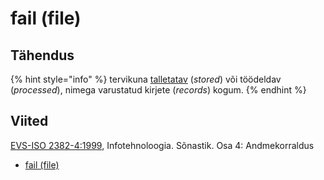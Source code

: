 # fail \(file\)

## Tähendus

{% hint style="info" %}
tervikuna [talletatav](talletama-to-store.md) \(_stored_\) või töödeldav \(_processed_\), nimega varustatud kirjete \(_records_\) kogum.
{% endhint %}

## Viited

[EVS-ISO 2382-4:1999](https://www.evs.ee/et/evs-iso-2382-4-1999), Infotehnoloogia. Sõnastik. Osa 4: Andmekorraldus

* [fail \(file\)](http://www.eki.ee/dict/its/index.cgi?Q=D08D233A-6C03-1014-88DC-FC5F0DBED45A&F=GUID&C01=1&C02=0&C10=1)



